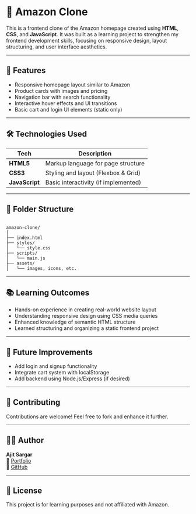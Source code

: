 
# 🛒 Amazon Clone

This is a frontend clone of the Amazon homepage created using **HTML**, **CSS**, and **JavaScript**. It was built as a learning project to strengthen my frontend development skills, focusing on responsive design, layout structuring, and user interface aesthetics.

---

## 🚀 Features

- Responsive homepage layout similar to Amazon
- Product cards with images and pricing
- Navigation bar with search functionality
- Interactive hover effects and UI transitions
- Basic cart and login UI elements (static only)

---

## 🛠️ Technologies Used

| Tech         | Description                          |
|--------------|--------------------------------------|
| **HTML5**    | Markup language for page structure   |
| **CSS3**     | Styling and layout (Flexbox & Grid)  |
| **JavaScript** | Basic interactivity (if implemented) |

---

## 📁 Folder Structure

```

amazon-clone/
│
├── index.html
├── styles/
│   └── style.css
├── scripts/
│   └── main.js
├── assets/
│   └── images, icons, etc.

```

---

## 📚 Learning Outcomes

- Hands-on experience in creating real-world website layout
- Understanding responsive design using CSS media queries
- Enhanced knowledge of semantic HTML structure
- Learned structuring and organizing a static frontend project

---

## 📌 Future Improvements

- Add login and signup functionality
- Integrate cart system with localStorage
- Add backend using Node.js/Express (if desired)

---

## 🤝 Contributing

Contributions are welcome! Feel free to fork and enhance it further.

---

## 🙋‍♂️ Author

**Ajit Sargar**  
🔗 [Portfolio](https://my-portfolio-eight-amber-90.vercel.app/)  
🔗 [GitHub](https://github.com/aj27sargar)

---

## 📄 License

This project is for learning purposes and not affiliated with Amazon.

```
